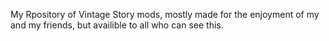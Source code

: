My Rpository of Vintage Story mods, mostly made for the enjoyment of my and my friends, but availible to all who can see this.
